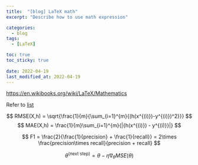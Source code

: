 ```yaml
---
title:  "[blog] LaTeX math"
excerpt: "Describe how to use math expression"

categories:
  - blog
tags:
  - [LaTeX]

toc: true
toc_sticky: true
 
date: 2022-04-19
last_modified_at: 2022-04-19
---
```


<https://en.wikibooks.org/wiki/LaTeX/Mathematics>

Refer to [list](https://oeis.org/wiki/List_of_LaTeX_mathematical_symbols)

$$
    RMSE(X,h) = \sqrt{\frac{1}{m}{\sum_{i=1}^{m}{(h(x^{(i)})-y^{(i)})^2}}}
$$
$$
    MAE(X,h) = \frac{1}{m}\sum_{i=1}^{m}{|{h(x^{(i)}) - y^{(i)}}|}
$$

$$
    F1 = \frac{2}{\frac{1}{precision} + \frac{1}{recall}} = 2\times \frac{precision\times recall}{precision + recall}
$$

$$
    \theta^{(\text{next step})} = \theta - \eta\nabla_{\theta}MSE(\theta)
$$
